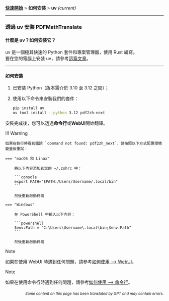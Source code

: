 [**快速開始**](./getting-started.md) > **如何安裝** > **uv** _(current)_

---

### 透過 uv 安裝 PDFMathTranslate

#### 什麼是 uv？如何安裝它？

uv 是一個極其快速的 Python 套件和專案管理器，使用 Rust 編寫。
<br>
要在您的電腦上安裝 uv，請參考[這篇文章](https://docs.astral.sh/uv/getting-started/installation/)。

---

#### 如何安裝

1. 已安裝 Python（版本需介於 3.10 至 3.12 之間）；

2. 使用以下命令來安裝我們的套件：

    ```bash
    pip install uv
    uv tool install --python 3.12 pdf2zh-next
    ```

安裝完成後，您可以透過**命令行**或**WebUI**開始翻譯。

!!! Warning

    如果在執行時看到錯誤 `command not found: pdf2zh_next`，請按照以下方式配置環境變量後重試：

    === "macOS 和 Linux"

        將以下內容添加到您的 ~/.zshrc 中：

        ```console
        export PATH="$PATH:/Users/Username/.local/bin"
        ```

        然後重新啟動終端

    === "Windows"

        在 PowerShell 中輸入以下內容：

        ```powershell
        $env:Path = "C:\Users\Username\.local\bin;$env:Path"
        ```

        然後重新啟動終端

> [!NOTE]
> 如果在使用 WebUI 時遇到任何問題，請參考[如何使用 --> WebUI](./USAGE_webui.md)。

> [!NOTE]
> 如果在使用命令行時遇到任何問題，請參考[如何使用 --> 命令行](./USAGE_commandline.md)。

<div align="right"> 
<h6><small>Some content on this page has been translated by GPT and may contain errors.</small></h6>